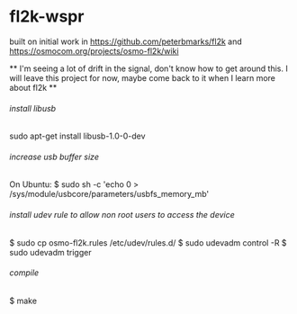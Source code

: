# fl2k-wspr
built on initial work in https://github.com/peterbmarks/fl2k and https://osmocom.org/projects/osmo-fl2k/wiki

** I'm seeing a lot of drift in the signal, don't know how to get around this. I will leave this project for now, maybe come back to it when I learn more about fl2k **

###### install libusb
sudo apt-get install libusb-1.0-0-dev

###### increase usb buffer size
On Ubuntu: $ sudo sh -c 'echo 0 > /sys/module/usbcore/parameters/usbfs_memory_mb'

###### install udev rule to allow non root users to access the device
$ sudo cp osmo-fl2k.rules /etc/udev/rules.d/
$ sudo udevadm control -R
$ sudo udevadm trigger

###### compile
$ make
